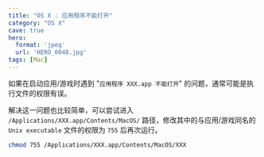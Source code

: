 ```yaml
---
title: "OS X : 应用程序不能打开"
category: "OS X"
cave: true
hero:
  format: 'jpeg'
  url: 'HERO_0048.jpg'
tags: [Mac]
---
```

如果在启动应用/游戏时遇到 "`应用程序 XXX.app 不能打开`" 的问题，通常可能是执行文件的权限有误。



解决这一问题也比较简单，可以尝试进入 `/Applications/XXX.app/Contents/MacOS/` 路径，修改其中的与应用/游戏同名的 `Unix executable` 文件的权限为 `755` 后再次运行。

```sh
chmod 755 /Applications/XXX.app/Contents/MacOS/XXX
```
